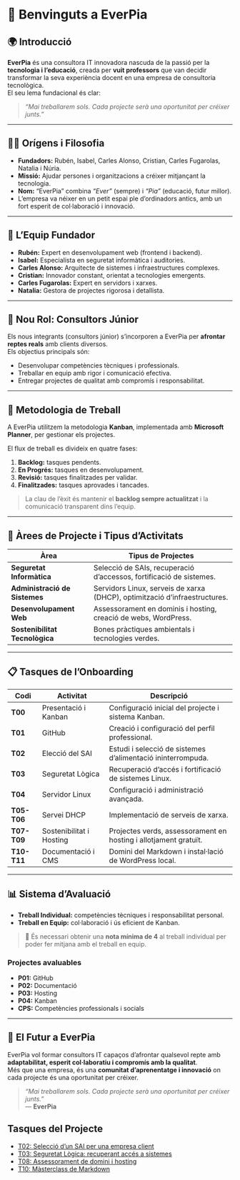 # 🧭 Benvinguts a EverPia

## 🌍 Introducció
**EverPia** és una consultora IT innovadora nascuda de la passió per la **tecnologia i l’educació**, creada per **vuit professors** que van decidir transformar la seva experiència docent en una empresa de consultoria tecnològica.  
El seu lema fundacional és clar:  
> *“Mai treballarem sols. Cada projecte serà una oportunitat per créixer junts.”*

---

## 🧑‍💻 Orígens i Filosofia
- **Fundadors:** Rubén, Isabel, Carles Alonso, Cristian, Carles Fugarolas, Natalia i Núria.  
- **Missió:** Ajudar persones i organitzacions a créixer mitjançant la tecnologia.  
- **Nom:** “EverPia” combina *“Ever”* (sempre) i *“Pia”* (educació, futur millor).  
- L’empresa va néixer en un petit espai ple d’ordinadors antics, amb un fort esperit de col·laboració i innovació.

---

## 👥 L’Equip Fundador
- **Rubén:** Expert en desenvolupament web (frontend i backend).  
- **Isabel:** Especialista en seguretat informàtica i auditories.  
- **Carles Alonso:** Arquitecte de sistemes i infraestructures complexes.  
- **Cristian:** Innovador constant, orientat a tecnologies emergents.  
- **Carles Fugarolas:** Expert en servidors i xarxes.  
- **Natalia:** Gestora de projectes rigorosa i detallista.

---

## 🚀 Nou Rol: Consultors Júnior
Els nous integrants (consultors júnior) s’incorporen a EverPia per **afrontar reptes reals** amb clients diversos.  
Els objectius principals són:
- Desenvolupar competències tècniques i professionals.  
- Treballar en equip amb rigor i comunicació efectiva.  
- Entregar projectes de qualitat amb compromís i responsabilitat.

---

## 🧩 Metodologia de Treball
A EverPia utilitzem la metodologia **Kanban**, implementada amb **Microsoft Planner**, per gestionar els projectes.

El flux de treball es divideix en quatre fases:
1. **Backlog:** tasques pendents.  
2. **En Progrés:** tasques en desenvolupament.  
3. **Revisió:** tasques finalitzades per validar.  
4. **Finalitzades:** tasques aprovades i tancades.  

> La clau de l’èxit és mantenir el **backlog sempre actualitzat** i la comunicació transparent dins l’equip.

---

## 🧮 Àrees de Projecte i Tipus d’Activitats

| Àrea | Tipus de Projectes |
|------|--------------------|
| **Seguretat Informàtica** | Selecció de SAIs, recuperació d’accessos, fortificació de sistemes. |
| **Administració de Sistemes** | Servidors Linux, serveis de xarxa (DHCP), optimització d’infraestructures. |
| **Desenvolupament Web** | Assessorament en dominis i hosting, creació de webs, WordPress. |
| **Sostenibilitat Tecnològica** | Bones pràctiques ambientals i tecnologies verdes. |

---

## 📋 Tasques de l’Onboarding

| Codi | Activitat | Descripció |
|------|------------|------------|
| **T00** | Presentació i Kanban | Configuració inicial del projecte i sistema Kanban. |
| **T01** | GitHub | Creació i configuració del perfil professional. |
| **T02** | Elecció del SAI | Estudi i selecció de sistemes d’alimentació ininterrompuda. |
| **T03** | Seguretat Lògica | Recuperació d’accés i fortificació de sistemes Linux. |
| **T04** | Servidor Linux | Configuració i administració avançada. |
| **T05-T06** | Servei DHCP | Implementació de serveis de xarxa. |
| **T07-T09** | Sostenibilitat i Hosting | Projectes verds, assessorament en hosting i allotjament gratuït. |
| **T10-T11** | Documentació i CMS | Domini del Markdown i instal·lació de WordPress local. |

---

## 📊 Sistema d’Avaluació

- **Treball Individual:** competències tècniques i responsabilitat personal.  
- **Treball en Equip:** col·laboració i ús eficient de Kanban.  

> 📝 És necessari obtenir una **nota mínima de 4** al treball individual per poder fer mitjana amb el treball en equip.

### Projectes avaluables
- **P01:** GitHub  
- **P02:** Documentació  
- **P03:** Hosting  
- **P04:** Kanban  
- **CPS:** Competències professionals i socials  

---

## 🌟 El Futur a EverPia
EverPia vol formar consultors IT capaços d’afrontar qualsevol repte amb **adaptabilitat, esperit col·laboratiu i compromís amb la qualitat**.  
Més que una empresa, és una **comunitat d’aprenentatge i innovació** on cada projecte és una oportunitat per créixer.

> *“Mai treballarem sols. Cada projecte serà una oportunitat per créixer junts.”*  
> — **EverPia**

## Tasques del Projecte

  - [T02: Selecció d’un SAI per una empresa client](https://github.com/samalluis/Projecte2-EverPia/tree/main/T02%3A%20Selecci%C3%B3%20d%E2%80%99un%20SAI%20per%20una%20empresa%20client)
  - [T03: Seguretat Lògica: recuperant accés a sistemes](https://github.com/samalluis/Projecte2-EverPia/tree/main/T03%3A%20Seguretat%20L%C3%B2gica%3A%20recuperant%20acc%C3%A9s%20a%20sistemes)
  - [T08: Assessorament de domini i hosting](https://github.com/samalluis/Projecte2-EverPia/blob/main/T08%3A%20Assessorament%20de%20domini%20i%20hosting%20/README.md)
  - [T10: Màsterclass de Markdown](https://github.com/samalluis/Projecte2-EverPia/tree/main/T10%3A%20M%C3%A0sterclass%20de%20Markdown)
    
